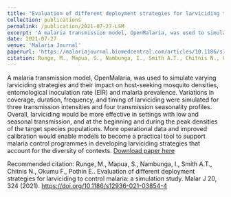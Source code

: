 ```yaml
---
title: "Evaluation of different deployment strategies for larviciding to control malaria: a simulation study"
collection: publications
permalink: /publication/2021-07-27-LSM
excerpt: 'A malaria transmission model, OpenMalaria, was used to simulate varying larviciding strategies and their impact on host-seeking mosquito densities, entomological inoculation rate (EIR) and malaria prevalence. Variations in coverage, duration, frequency, and timing of larviciding were simulated for three transmission intensities and four transmission seasonality profiles'
date: 2021-07-27
venue: 'Malaria Journal'
paperurl: 'https://malariajournal.biomedcentral.com/articles/10.1186/s12936-021-03854-4'
citation: Runge, M., Mapua, S., Nambunga, I., Smith A.T., Chitnis N., Okumu F., Pothin E.. Evaluation of different deployment strategies for larviciding to control malaria: a simulation study. Malar J 20, 324 (2021). https://doi.org/10.1186/s12936-021-03854-4
---
```

A malaria transmission model, OpenMalaria, was used to simulate varying larviciding strategies and their impact on host-seeking mosquito densities, entomological inoculation rate (EIR) and malaria prevalence. Variations in coverage, duration, frequency, and timing of larviciding were simulated for three transmission intensities and four transmission seasonality profiles.
Overall, larviciding would be more effective in settings with low and seasonal transmission, and at the beginning and during the peak densities of the target species populations.
More operational data and improved calibration would enable models to become a practical tool to support malaria control programmes in developing larviciding strategies that account for the diversity of contexts.
[Download paper here](https://malariajournal.biomedcentral.com/articles/10.1186/s12936-021-03854-4)

Recommended citation: Runge, M., Mapua, S., Nambunga, I., Smith A.T., Chitnis N., Okumu F., Pothin E.. Evaluation of different deployment strategies for larviciding to control malaria: a simulation study. Malar J 20, 324 (2021). https://doi.org/10.1186/s12936-021-03854-4
